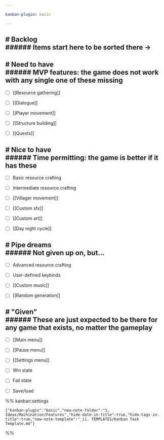 ```yaml
---

kanban-plugin: basic

---
```


## # Backlog<br>###### Items start here to be sorted there ->



## # Need to have<br>###### MVP features: the game does not work with any single one of these missing

- [ ] [[Resource gathering]]
- [ ] [[Dialogue]]
- [ ] [[Player movement]]
- [ ] [[Structure building]]
- [ ] [[Quests]]


## # Nice to have<br>###### Time permitting: the game is better if it has these

- [ ] Basic resource crafting
- [ ] Intermediate resource crafting
- [ ] [[Villager movement]]
- [ ] [[Custom sfx]]
- [ ] [[Custom art]]
- [ ] [[Day night cycle]]


## # Pipe dreams<br>###### Not given up on, but...

- [ ] Advanced resource crafting
- [ ] User-defined keybinds
- [ ] [[Custom music]]
- [ ] [[Random generation]]


## # "Given"<br>###### These are just expected to be there for any game that exists, no matter the gameplay

- [ ] [[Main menu]]
- [ ] [[Pause menu]]
- [ ] [[Settings menu]]
- [ ] Win state
- [ ] Fail state
- [ ] Save/load




%% kanban:settings
```
{"kanban-plugin":"basic","new-note-folder":"1. Ideas/Machination/Features","hide-date-in-title":true,"hide-tags-in-title":true,"new-note-template":"_ii. TEMPLATES/Kanban Task Template.md"}
```
%%